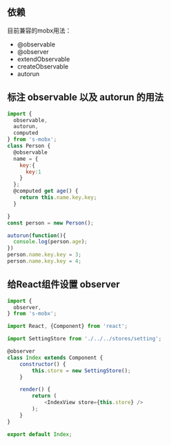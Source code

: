 
## 依赖

目前兼容的mobx用法：

* @observable
* @observer
* extendObservable
* createObservable
* autorun

## 标注 observable 以及 autorun 的用法
```javascript
import {
  observable,
  autorun,
  computed
} from 's-mobx';
class Person {
  @observable
  name = {
    key:{
      key:1
    }
  };
  @computed get age() {
    return this.name.key.key;
  }

}
const person = new Person();

autorun(function(){
  console.log(person.age);
})
person.name.key.key = 3;
person.name.key.key = 4;

```
## 给React组件设置 observer

```javascript
import {
  observer,
} from 's-mobx';

import React, {Component} from 'react';

import SettingStore from './../../stores/setting';

@observer
class Index extends Component {
    constructor() {
        this.store = new SettingStore();
    }

    render() {
        return (
            <IndexView store={this.store} />
        );
    }
}

export default Index;

```
